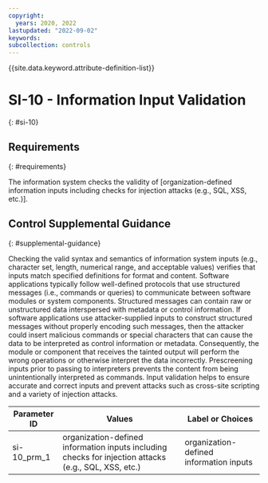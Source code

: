 ```yaml
---
copyright:
  years: 2020, 2022
lastupdated: "2022-09-02"
keywords: 
subcollection: controls
---
```



{{site.data.keyword.attribute-definition-list}}


# SI-10 - Information Input Validation
{: #si-10}

## Requirements
{: #requirements}

The information system checks the validity of [organization-defined information inputs including checks for injection attacks (e.g., SQL, XSS, etc.)].

## Control Supplemental Guidance
{: #supplemental-guidance}

Checking the valid syntax and semantics of information system inputs (e.g., character set, length, numerical range, and acceptable values) verifies that inputs match specified definitions for format and content. Software applications typically follow well-defined protocols that use structured messages (i.e., commands or queries) to communicate between software modules or system components. Structured messages can contain raw or unstructured data interspersed with metadata or control information. If software applications use attacker-supplied inputs to construct structured messages without properly encoding such messages, then the attacker could insert malicious commands or special characters that can cause the data to be interpreted as control information or metadata. Consequently, the module or component that receives the tainted output will perform the wrong operations or otherwise interpret the data incorrectly. Prescreening inputs prior to passing to interpreters prevents the content from being unintentionally interpreted as commands. Input validation helps to ensure accurate and correct inputs and prevent attacks such as cross-site scripting and a variety of injection attacks.

| Parameter ID | Values | Label or Choices |
|---|---|---|
| si-10_prm_1 | organization-defined information inputs including checks for injection attacks (e.g., SQL, XSS, etc.) | organization-defined information inputs |

